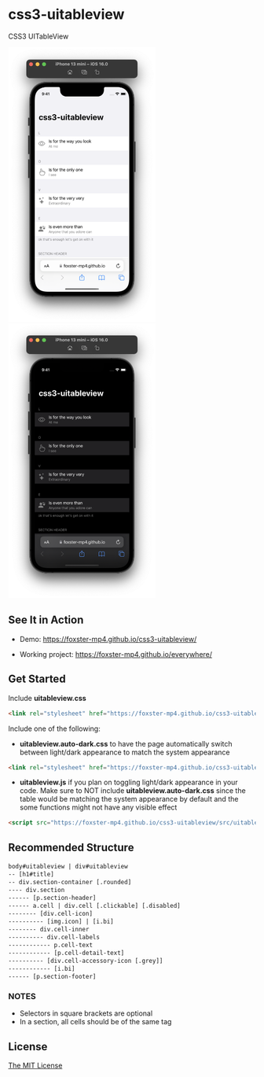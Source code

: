# css3-uitableview
CSS3 UITableView

<img src=".screenshot.png" alt="phone-browser-screenshot" width="300"/>
<img src=".screenshot-dark.png" alt="phone-browser-screenshot" width="300"/>

## See It in Action
* Demo: https://foxster-mp4.github.io/css3-uitableview/

* Working project: https://foxster-mp4.github.io/everywhere/


## Get Started
Include **uitableview.css**
```html
<link rel="stylesheet" href="https://foxster-mp4.github.io/css3-uitableview/src/uitableview.css">
```

Include one of the following:
* **uitableview.auto-dark.css** to have the page automatically switch between light/dark appearance to match the system appearance
```html
<link rel="stylesheet" href="https://foxster-mp4.github.io/css3-uitableview/src/uitableview.auto-dark.css">
```

* **uitableview.js** if you plan on toggling light/dark appearance in your code. Make sure to NOT include **uitableview.auto-dark.css** since the table would be matching the system appearance by default and the some functions might not have any visible effect
```html
<script src="https://foxster-mp4.github.io/css3-uitableview/src/uitableview.js"></script>
```

## Recommended Structure
```
body#uitableview | div#uitableview
-- [h1#title]
-- div.section-container [.rounded]
---- div.section
------ [p.section-header]
------ a.cell | div.cell [.clickable] [.disabled]
-------- [div.cell-icon]
---------- [img.icon] | [i.bi]
-------- div.cell-inner
---------- div.cell-labels
------------ p.cell-text
------------ [p.cell-detail-text]
---------- [div.cell-accessory-icon [.grey]]
------------ [i.bi]
------ [p.section-footer]
```
### NOTES
* Selectors in square brackets are optional
* In a section, all cells should be of the same tag

## License
[The MIT License](LICENSE.md)